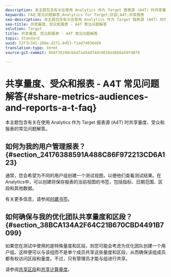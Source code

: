 ```yaml
---
description: 本主题包含有关在使用 Analytics 作为 Target 报表源 (A4T) 时共享量度、受众和报表的常见问题解答。
keywords: FAQ;常见问题解答;Analytics for Target;区段;A4T;共享报表
seo-description: 本主题包含有关在使用 Analytics 作为 Target 报表源 (A4T) 时共享量度、受众和报表的常见问题解答。
seo-title: 共享量度、受众和报表 - A4T 常见问题解答
solution: Target
title: 共享量度、受众和报表 - A4T 常见问题解答
topic: Standard
uuid: 53f3c341-280e-4271-8d53-f1ad74036dd9
translation-type: tm+mt
source-git-commit: 9b8f39240cbbd7a494d74dc0016ed666a58fd870

---
```



# 共享量度、受众和报表 - A4T 常见问题解答{#share-metrics-audiences-and-reports-a-t-faq}

本主题包含有关在使用 Analytics 作为 Target 报表源 (A4T) 时共享量度、受众和报表的常见问题解答。

## 如何为我的用户管理报表？{#section_24176388591A488C86F972213CD6A123}

通常，您会希望为不同的用户组创建一个测试视图，以便他们查看测试结果。在Analytics中，可以创建将保存报表的当前视图的书签，包括指标、日期范围、区段和其他数据。

有关更多信息，请参阅[创建书签](https://marketing.adobe.com/resources/help/en_US/sc/user/t_bookmarks_creating.html)。

## 如何确保与我的优化团队共享量度和区段？{#section_38BCA134A2F64C21B670CBD4491B7099}

如果您在测试中使用的是特殊量度和区段，则您可能会考虑为优化团队创建一个用户组。这样便可以与该组而不是单个成员共享这些量度和区段，从而确保该组成员都有权访问区段和量度。不过，只有管理员才能与组进行共享。

请参阅[共享区段](https://marketing.adobe.com/resources/help/en_US/analytics/segment/t_seg_share.html)和[共享计算量度](https://marketing.adobe.com/resources/help/en_US/analytics/calcmetrics/cm_sharing.html)。
